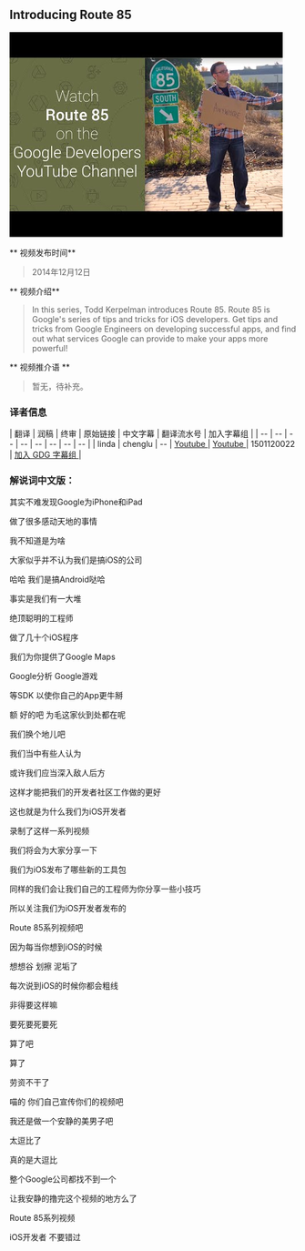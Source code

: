 ## Introducing Route 85

![video_screenshot](images/2fIhW4jSJ_8.jpg)

** 视频发布时间**
 
> 2014年12月12日

** 视频介绍**

> In this series, Todd Kerpelman introduces Route 85. Route 85 is Google's series of tips and tricks for iOS developers. Get tips and tricks from Google Engineers on developing successful apps, and find out what services Google can provide to make your apps more powerful!

** 视频推介语 **

>  暂无，待补充。


### 译者信息

| 翻译 | 润稿 | 终审 | 原始链接 | 中文字幕 |  翻译流水号  |  加入字幕组  |
| -- | -- | -- | -- | -- |  -- | -- | -- |
| linda | chenglu | -- | [ Youtube ]( https://www.youtube.com/watch?v=cvyk5iRymqA )  |  [ Youtube ]( https://www.youtube.com/watch?v=cvyk5iRymqA ) | 1501120022 | [ 加入 GDG 字幕组 ]( http://www.gfansub.com/join_translator )  |



### 解说词中文版：

其实不难发现Google为iPhone和iPad

做了很多感动天地的事情

我不知道是为啥

大家似乎并不认为我们是搞iOS的公司

哈哈  我们是搞Android哒哈

事实是我们有一大堆

绝顶聪明的工程师

做了几十个iOS程序

我们为你提供了Google Maps

Google分析  Google游戏

等SDK  以使你自己的App更牛掰

额  好的吧  为毛这家伙到处都在呢

我们换个地儿吧

我们当中有些人认为

或许我们应当深入敌人后方

这样才能把我们的开发者社区工作做的更好

这也就是为什么我们为iOS开发者

录制了这样一系列视频

我们将会为大家分享一下

我们为iOS发布了哪些新的工具包

同样的我们会让我们自己的工程师为你分享一些小技巧

所以关注我们为iOS开发者发布的

Route 85系列视频吧

因为每当你想到iOS的时候

想想谷  划擦  泥垢了

每次说到iOS的时候你都会粗线

非得要这样嘛

要死要死要死

算了吧

算了

劳资不干了

喵的 你们自己宣传你们的视频吧

我还是做一个安静的美男子吧

太逗比了

真的是大逗比

整个Google公司都找不到一个

让我安静的撸完这个视频的地方么了

Route 85系列视频

iOS开发者 不要错过